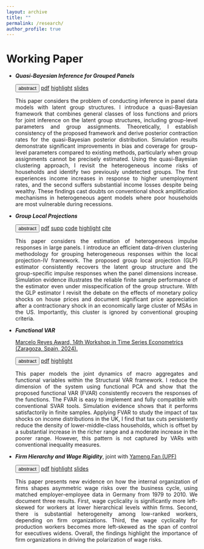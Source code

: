 ```yaml
---
layout: archive
title: ""
permalink: /research/
author_profile: true
---
```


<!-- You can also find my articles on <u><a href="{{author.googlescholar}}">my Google Scholar profile</a>.</u> -->

Working Paper
======

- ***Quasi-Bayesian Inference for Grouped Panels*** 

  <!-- (Draft coming soon!)  -->
  <div class="collapsible">
  <button class="button-4 collapsible-btn">abstract</button> 
  <a class="button-4" href="../files/qbc.pdf">pdf</a> 
  <a class="button-4" href="/research/qbc">highlight</a>
  <a class="button-4" href="../files/qbc_slides.pdf">slides</a> 
  <!--  -->
  <!-- 
  <a class="button-4" href="../files/ghd_supp.pdf">supp</a> 
  <a class="button-4" href="https://github.com/Jiaming-Huang/QBClustering">code</a> 
  <a class="button-4" href="../files/ghd.bib">cite</a> -->
  <div class="collapsible-content" style="max-height: 100%">
  <p style='text-align: justify;'> 
    This paper considers the problem of conducting inference in panel data models with latent group structures.
    <!-- % core message of paper -->
    I introduce a quasi-Bayesian framework that combines general classes of loss functions and priors for joint inference on the latent group structures, including group-level parameters and group assignments.
    <!-- % theory -->
    Theoretically, I establish consistency of the proposed framework and derive posterior contraction rates for the quasi-Bayesian posterior distribution.
    <!-- % simulation -->
    Simulation results demonstrate significant improvements in bias and coverage for group-level parameters compared to existing methods, particularly when group assignments cannot be precisely estimated.
    <!-- % application -->
    Using the quasi-Bayesian clustering approach, I revisit the heterogeneous income risks of households and identify two previously undetected groups. The first experiences income increases in response to higher unemployment rates, and the second suffers substantial income losses despite being wealthy. These findings cast doubts on conventional shock amplification mechanisms in heterogeneous agent models where poor households are most vulnerable during recessions.
  </p>
  </div>
  </div>

- ***Group Local Projections*** 
  
  <div class="collapsible">
  <button class="button-4 collapsible-btn">abstract</button> 
  <a class="button-4" href="../files/glp.pdf">pdf</a> 
  <a class="button-4" href="../files/glp_supp.pdf">supp</a> 
  <a class="button-4" href="https://github.com/Jiaming-Huang/GLP">code</a> 
  <a class="button-4" href="/research/glp">highlight</a>
  <a class="button-4" href="../files/glp.bib">cite</a>
  <div class="collapsible-content">
  <p style='text-align: justify;'> 
    <!-- % 1 sentence on the problem description  -->
    This paper considers the estimation of heterogeneous impulse responses in large panels.
    <!-- % core message of paper   -->
    I introduce an efficient data-driven clustering methodology for grouping heterogeneous responses within the local projection-IV framework. The proposed group local projection (GLP) estimator consistently recovers the latent group structure and the group-specific impulse responses when the panel dimensions increase. 
    <!-- % theory & sim  -->
    Simulation evidence illustrates the reliable finite sample performance of the estimator even under misspecification of the group structure. 
    <!-- % Empirics   -->
    With the GLP estimator I revisit the debate on the effects of monetary policy shocks on house prices and document significant price appreciation after a contractionary shock in an economically large cluster of MSAs in the US. Importantly, this cluster is ignored by conventional grouping criteria. 
  </p>
  </div>

- ***Functional VAR***

  <a href="https://www.timeserieseconometrics.com/">Marcelo Reyes Award, 14th Workshop in Time Series Econometrics (Zaragoza, Spain, 2024).</a>  
  <div class="collapsible">
  <button class="button-4 collapsible-btn">abstract</button> 
  <a class="button-4" href="../files/fvar.pdf">pdf</a> 
  <a class="button-4" href="/research/fvar">highlight</a>
  <!-- <a class="button-4" href="../files/fvar_slides.pdf">slides</a>  -->
  <!-- 
  <a class="button-4" href="../files/fvar_supp.pdf">supp</a> 
  <a class="button-4" href="https://github.com/Jiaming-Huang/fvar">code</a> 
  <a class="button-4" href="../files/fvar.bib">cite</a> -->
  <div class="collapsible-content">
  <p style='text-align: justify;'> 
    <!-- % 1 sentence on the problem description  -->
    This paper models the joint dynamics of macro aggregates and functional variables within the Structural VAR framework.
    I reduce the dimension of the system using functional PCA and show that the proposed functional VAR (FVAR) consistently recovers the responses of the functions.
    The FVAR is easy to implement and fully compatible with conventional SVAR tools. 
    Simulation evidence shows that it performs satisfactorily in finite samples. 
    <!-- % Empirics -->
    Applying FVAR to study the impact of tax shocks on income distributions in the UK, I find that tax cuts persistently reduce the density of lower-middle-class households, which is offset by a substantial increase in the richer range and a moderate increase in the poorer range. However, this pattern is not captured by VARs with conventional inequality measures.
  </p>
  </div>

- ***Firm Hierarchy and Wage Rigidity***, joint with <a href="https://www.yamengfan.com">Yameng Fan (UPF)</a>  

  <div class="collapsible">
  <button class="button-4 collapsible-btn">abstract</button> 
  <a class="button-4" href="../files/wr.pdf">pdf</a> 
  <a class="button-4" href="/research/wr">highlight</a>
  <a class="button-4" href="../files/wr_slides.pdf">slides</a> 
  <!-- <a class="button-4" href="../files/rigidity_supp.pdf">supp</a> 
  <a class="button-4" href="https://github.com/Jiaming-Huang/rigidity">code</a> 
  <a class="button-4" href="../files/rigidity.bib">cite</a> -->
  <!-- (Draft coming soon!) -->
  <div class="collapsible-content">
  <p style='text-align: justify;'> 
    This paper presents new evidence on how the internal organization of firms shapes asymmetric wage risks over the business cycle, using matched employer-employee data in Germany from 1979 to 2010.
    <!-- % Empirics   -->
    We document three results.
    First, wage cyclicality is significantly more left-skewed for workers at lower hierarchical levels within firms. 
    Second, there is substantial heterogeneity among low-ranked workers, depending on firm organizations. 
    Third, the wage cyclicality for production workers becomes more left-skewed as the span of control for executives widens. 
    <!-- % implications  -->
    Overall, the findings highlight the importance of firm organizations in driving the polarization of wage risks.
  </p>
  </div>

